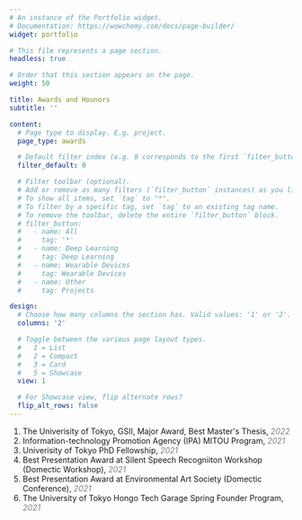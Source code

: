 ```yaml
---
# An instance of the Portfolio widget.
# Documentation: https://wowchemy.com/docs/page-builder/
widget: portfolio

# This file represents a page section.
headless: true

# Order that this section appears on the page.
weight: 50

title: Awards and Hounors
subtitle: ''

content:
  # Page type to display. E.g. project.
  page_type: awards

  # Default filter index (e.g. 0 corresponds to the first `filter_button` instance below).
  filter_default: 0

  # Filter toolbar (optional).
  # Add or remove as many filters (`filter_button` instances) as you like.
  # To show all items, set `tag` to "*".
  # To filter by a specific tag, set `tag` to an existing tag name.
  # To remove the toolbar, delete the entire `filter_button` block.
  # filter_button:
  #   - name: All
  #     tag: '*'
  #   - name: Deep Learning
  #     tag: Deep Learning
  #   - name: Wearable Devices
  #     tag: Wearable Devices
  #   - name: Other
  #     tag: Projects

design:
  # Choose how many columns the section has. Valid values: '1' or '2'.
  columns: '2'

  # Toggle between the various page layout types.
  #   1 = List
  #   2 = Compact
  #   3 = Card
  #   5 = Showcase
  view: 1

  # For Showcase view, flip alternate rows?
  flip_alt_rows: false
---
```


1. The Univerisity of Tokyo, GSII, Major Award, Best Master's Thesis, <span style="color: gray;">*2022*</span>
2. Information-technology Promotion Agency (IPA) MITOU Program, <span style="color: gray;">*2021*</span>
3. Univerisity of Tokyo PhD Fellowship, <span style="color: gray;">*2021*</span>
4. Best Presentation Award at Silent Speech Recogniiton Workshop (Domectic Workshop), <span style="color: gray;">*2021*</span>
5. Best Presentation Award at Environmental Art Society (Domectic Conference), <span style="color: gray;">*2021*</span>
6. The University of Tokyo Hongo Tech Garage Spring Founder Program, <span style="color: gray;">*2021*</span>